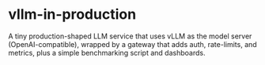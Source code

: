 # vllm-in-production
A tiny production-shaped LLM service that uses vLLM as the model server (OpenAI-compatible), wrapped by a gateway that adds auth, rate-limits, and metrics, plus a simple benchmarking script and dashboards.

